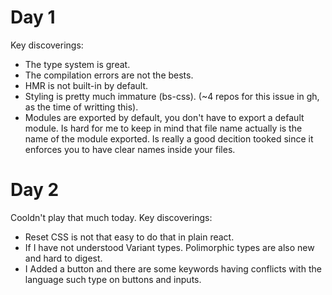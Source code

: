 # Day 1

Key discoverings:
 - The type system is great.
 - The compilation errors are not the bests.
 - HMR is not built-in by default.
 - Styling is pretty much immature (bs-css). (~4 repos for this issue in gh, as the time of writting this).
 - Modules are exported by default, you don't have to export a default module.
  Is hard for me to keep in mind that file name actually is the name of the module exported. Is really a good decition tooked since it enforces you to have clear names inside your files.

# Day 2

Cooldn't play that much today.
Key discoverings:
 - Reset CSS is not that easy to do that in plain react.
 - If I have not understood Variant types. Polimorphic types are also new and hard to digest.
 - I Added a button and there are some keywords having conflicts with the language such type on buttons and inputs.
 
  
  
 


